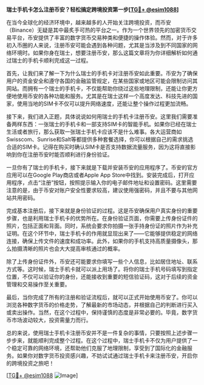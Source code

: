 **瑞士手机卡怎么注册币安？轻松搞定跨境投资第一步[[TG💪+ @esim1088](https://t.me/s/esim1088)]**

在当今全球化的经济环境中，越来越多的人开始关注跨境投资，而币安（Binance）无疑是其中最炙手可热的平台之一。作为一个世界领先的加密货币交易平台，币安提供了丰富的数字货币交易种类和便捷的操作体验。然而，对于许多初入币圈的人来说，注册币安可能会遇到各种问题，尤其是当涉及到不同国家的网络环境时。如果你身在瑞士，想要注册币安，那么这篇文章将为你详细解析如何通过瑞士的手机卡顺利完成这一过程。

首先，让我们来了解一下为什么瑞士的手机卡对注册币安如此重要。币安为了确保用户的资金安全和遵守各国的金融监管规定，在某些国家或地区可能会限制访问其网站。而拥有一个瑞士的手机卡，不仅能帮助你绕过这些地理限制，还能让你更方便地使用币安的各种功能和服务。尤其是在瑞士这样一个高度发达、科技先进的国家，使用当地的SIM卡不仅可以提升网络速度，还能让整个操作过程更加流畅。

接下来，我们进入正题，具体说说如何用瑞士的手机卡注册币安。这里我们需要准备两样东西：一张瑞士的手机卡和一部支持SIM卡的智能手机。如果你已经在瑞士生活或者旅行，那么获取一张瑞士手机卡应该不是什么难事。各大运营商如Swisscom、Sunrise和Salt等都提供多种套餐选择，你可以根据自己的需求挑选合适的SIM卡。记得在购买时确认SIM卡是否支持数据流量服务，因为这将直接影响到你在注册币安时能否顺利进行身份验证。

一旦你有了瑞士的手机卡，接下来就是下载并安装币安的应用程序了。币安的官方应用可以在Google Play商店或者Apple App Store中找到。安装完成后，打开应用程序，点击“注册”按钮，按照提示输入你的电子邮件地址和设置密码。这里需要注意的是，由于币安对账户安全性要求较高，建议使用强密码，并且不要与其他网站共用密码。

完成基本注册后，接下来就是身份验证的过程。这是币安确保用户真实身份的重要步骤，也是利用瑞士手机卡的优势所在。在身份验证页面，你需要上传身份证件的照片，包括正面和背面。同时，系统会要求你拍摄一张手持身份证的照片作为补充证明。在这个环节中，瑞士手机卡的作用就显现出来了——它能够提供稳定的网络连接，确保上传文件的速度和成功率。此外，如果你的手机支持高质量摄像头，那么拍摄清晰的照片也会大大提高审核通过的概率。

除了上传身份证件外，币安还可能要求你填写一些个人信息，比如居住地址、联系方式等。这时候，瑞士手机卡就可以派上用场了。将你的瑞士手机号码填写到指定位置，不仅可以验证你的身份，还能接收到重要的短信验证码，这对于后续的资金管理和交易操作至关重要。

最后，当你完成了所有的注册和验证流程后，就可以正式开始使用币安了。你可以浏览各种数字货币的价格走势，了解最新的市场动态，并根据自己的判断进行买入或卖出操作。当然，在这个过程中，保持谨慎的态度是非常必要的。毕竟，数字货币市场波动较大，投资需量力而行。

总的来说，使用瑞士手机卡注册币安并不是一件复杂的事情，只要按照上述步骤一步步来，就能顺利完成整个过程。在这个过程中，瑞士手机卡不仅为用户提供了一个稳定可靠的网络环境，还帮助他们克服了地理限制，享受到了国际化的金融服务。如果你对数字货币投资感兴趣，不妨试试通过瑞士手机卡来注册币安，开启你的跨境投资之旅吧！

[[TG💪+ @esim1088](https://t.me/s/esim1088) ![Image](https://i.postimg.cc/4NQfJmqS/Snipaste-2025-05-13-00-14-12.png)]